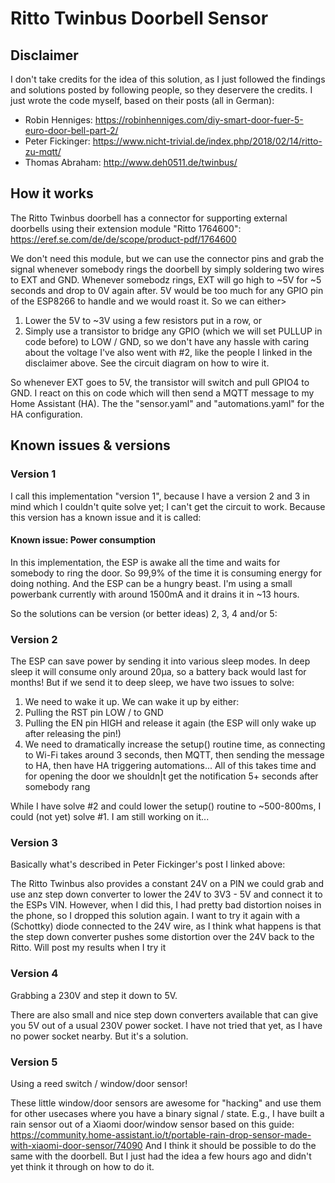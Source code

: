 # Ritto Twinbus Doorbell Sensor

## Disclaimer
I don't take credits for the idea of this solution, as I just followed the findings and solutions posted by following people, so they deservere the credits. I just wrote the code myself, based on their posts (all in German):
- Robin Henniges: https://robinhenniges.com/diy-smart-door-fuer-5-euro-door-bell-part-2/
- Peter Fickinger: https://www.nicht-trivial.de/index.php/2018/02/14/ritto-zu-mqtt/
- Thomas Abraham: http://www.deh0511.de/twinbus/

## How it works
The Ritto Twinbus doorbell has a connector for supporting external doorbells using their extension module "Ritto 1764600": https://eref.se.com/de/de/scope/product-pdf/1764600

We don't need this module, but we can use the connector pins and grab the signal whenever somebody rings the doorbell by simply soldering two wires to EXT and GND.
Whenever somebodz rings, EXT will go high to ~5V for ~5 seconds and drop to 0V again after. 5V would be too much for any GPIO pin of the ESP8266 to handle and we would roast it. So we can either>
1. Lower the 5V to ~3V using a few resistors put in a row, or
2. Simply use a transistor to bridge any GPIO (which we will set PULLUP in code before) to LOW / GND, so we don't have any hassle with caring about the voltage
I've also went with #2, like the people I linked in the disclaimer above. See the circuit diagram on how to wire it.

So whenever EXT goes to 5V, the transistor will switch and pull GPIO4 to GND. I react on this on code which will then send a MQTT message to my Home Assistant (HA). The the "sensor.yaml" and "automations.yaml" for the HA configuration.

## Known issues & versions
### Version 1
I call this implementation "version 1", because I have a version 2 and 3 in mind which I couldn't quite solve yet; I can't get the circuit to work. Because this version has a known issue and it is called:

#### Known issue: Power consumption
In this implementation, the ESP is awake all the time and waits for somebody to ring the door. So 99,9% of the time it is consuming energy for doing nothing. And the ESP can be a hungry beast. I'm using a small powerbank currently with around 1500mA and it drains it in ~13 hours.

So the solutions can be version (or better ideas) 2, 3, 4 and/or 5:

### Version 2
The ESP can save power by sending it into various sleep modes. In deep sleep it will consume only around 20µa, so a battery back would last for months! But if we send it to deep sleep, we have two issues to solve:
1. We need to wake it up. We can wake it up by either:
  1. Pulling the RST pin LOW / to GND
  2. Pulling the EN pin HIGH and release it again (the ESP will only wake up after releasing the pin!)
2. We need to dramatically increase the setup() routine time, as connecting to Wi-Fi takes around 3 seconds, then MQTT, then sending the message to HA, then have HA triggering automations... All of this takes time and for opening the door we shouldn|t get the notification 5+ seconds after somebody rang

While I have solve #2 and could lower the setup() routine to ~500-800ms, I could (not yet) solve #1. I am still working on it...

### Version 3
Basically what's described in Peter Fickinger's post I linked above:

The Ritto Twinbus also provides a constant 24V on a PIN we could grab and use anz step down converter to lower the 24V to 3V3 - 5V and connect it to the ESPs VIN. However, when I did this, I had pretty bad distortion noises in the phone, so I dropped this solution again.
I want to try it again with a (Schottky) diode connected to the 24V wire, as I think what happens is that the step down converter pushes some distortion over the 24V back to the Ritto. Will post my results when I try it

### Version 4
Grabbing a 230V and step it down to 5V.

There are also small and nice step down converters available that can give you 5V out of a usual 230V power socket. I have not tried that yet, as I have no power socket nearby. But it's a solution.

### Version 5
Using a reed switch / window/door sensor!

These little window/door sensors are awesome for "hacking" and use them for other usecases where you have a binary signal / state. E.g., I have built a rain sensor out of a Xiaomi door/window sensor based on this guide: https://community.home-assistant.io/t/portable-rain-drop-sensor-made-with-xiaomi-door-sensor/74090
And I think it should be possible to do the same with the doorbell. But I just had the idea a few hours ago and didn't yet think it through on how to do it.
